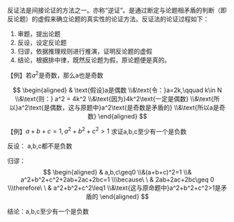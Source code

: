 反证法是间接论证的方法之一。亦称“逆证”。是通过断定与论题相矛盾的判断（即反论题）的虚假来确立论题的真实性的论证方法。反证法的论证过程如下：

1. 审题，提出论题
2. 反设，设定反论题
3. 归谬，依据推理规则进行推演，证明反论题的虚假
4. 结论，根据排中律，既然反论题为假，原论题便是真的。

【例】若$a^2$是奇数，那么a也是奇数

$$
\begin{aligned}
&   \text{假设}a是偶数
\\&\text{令：}a=2k,\qquad k\in N
\\&\text{则：} a^2 = 4k^2
\\&\text{因为}4k^2\text{一定是偶数}
\\&\text{所以}a^2\text{是偶数，这与原题中}a^2\text{是奇数是矛盾的}
\\&\text{所以a是奇数}
\end{aligned}
$$

【例】$a+b+c=1,a^2+b^2+c^2>1$ 求证a,b,c至少有一个是负数

反设： a,b,c都不是负数

归谬：
$$
\begin{aligned}
& a,b,c\geq0
\\&(a+b+c)^2=1
\\& a^2+b^2+c^2+2ab+2ac+2bc=1
\\\because\ \ & 2ab+2ac+2bc\geq 0
\\\therefore\ \ & a^2+b^2+c^2\leq1 
\\&\text{这与原命题中}a^2+b^2+c^2>1是矛盾的
\end{aligned}
$$

结论：a,b,c至少有一个是负数 